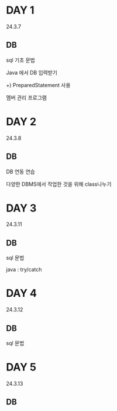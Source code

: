 # DAY 1
24.3.7

## DB

sql 기초 문법

Java 에서 DB 입력받기

  +) PreparedStatement 사용

멤버 관리 프로그램

# DAY 2
24.3.8

## DB

DB 연동 연습

다양한 DBMS에서 작업한 것을 위해 class나누기

# DAY 3
24.3.11

## DB

sql 문법

java : try/catch

# DAY 4
24.3.12

## DB
sql 문법

# DAY 5
24.3.13

## DB
